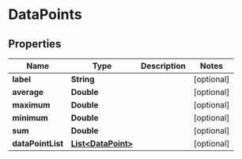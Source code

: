 
# DataPoints

## Properties
Name | Type | Description | Notes
------------ | ------------- | ------------- | -------------
**label** | **String** |  |  [optional]
**average** | **Double** |  |  [optional]
**maximum** | **Double** |  |  [optional]
**minimum** | **Double** |  |  [optional]
**sum** | **Double** |  |  [optional]
**dataPointList** | [**List&lt;DataPoint&gt;**](DataPoint.md) |  |  [optional]



